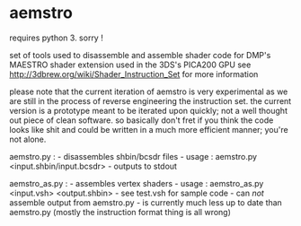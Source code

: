 aemstro
=======

requires python 3. sorry !

set of tools used to disassemble and assemble shader code for DMP's MAESTRO shader extension used in the 3DS's PICA200 GPU
see http://3dbrew.org/wiki/Shader_Instruction_Set for more information

please note that the current iteration of aemstro is very experimental as we are still in the process of reverse engineering the instruction set. the current version is a prototype meant to be iterated upon quickly; not a well thought out piece of clean software. so basically don't fret if you think the code looks like shit and could be written in a much more efficient manner; you're not alone.

aemstro.py :
	- disassembles shbin/bcsdr files
	- usage : aemstro.py  <input.shbin/input.bcsdr>
	- outputs to stdout

aemstro_as.py :
	- assembles vertex shaders
	- usage : aemstro_as.py  <input.vsh>  <output.shbin>
	- see test.vsh for sample code
	- can *not* assemble output from aemstro.py
	- is currently much less up to date than aemstro.py (mostly the instruction format thing is all wrong)
